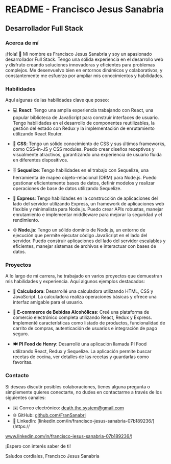 # README - Francisco Jesus Sanabria

## Desarrollador Full Stack

### Acerca de mí

¡Hola! 👋 Mi nombre es Francisco Jesus Sanabria y soy un apasionado desarrollador Full Stack. Tengo una sólida experiencia en el desarrollo web y disfruto creando soluciones innovadoras y eficientes para problemas complejos. Me desenvuelvo bien en entornos dinámicos y colaborativos, y constantemente me esfuerzo por ampliar mis conocimientos y habilidades.

### Habilidades

Aquí algunas de las habilidades clave que poseo:

- 💻 **React**: Tengo una amplia experiencia trabajando con React, una popular biblioteca de JavaScript para construir interfaces de usuario. Tengo habilidades en el desarrollo de componentes reutilizables, la gestión del estado con Redux y la implementación de enrutamiento utilizando React Router.

- 🎨 **CSS**: Tengo un sólido conocimiento de CSS y sus últimos frameworks, como CSS-in-JS y CSS modules. Puedo crear diseños receptivos y visualmente atractivos, garantizando una experiencia de usuario fluida en diferentes dispositivos.

- 🗄️ **Sequelize**: Tengo habilidades en el trabajo con Sequelize, una herramienta de mapeo objeto-relacional (ORM) para Node.js. Puedo gestionar eficientemente bases de datos, definir modelos y realizar operaciones de base de datos utilizando Sequelize.

- 🚀 **Express**: Tengo habilidades en la construcción de aplicaciones del lado del servidor utilizando Express, un framework de aplicaciones web flexible y minimalista para Node.js. Puedo crear APIs robustas, manejar enrutamiento e implementar middleware para mejorar la seguridad y el rendimiento.

- ⚙️ **Node.js**: Tengo un sólido dominio de Node.js, un entorno de ejecución que permite ejecutar código JavaScript en el lado del servidor. Puedo construir aplicaciones del lado del servidor escalables y eficientes, manejar sistemas de archivos e interactuar con bases de datos.

### Proyectos

A lo largo de mi carrera, he trabajado en varios proyectos que demuestran mis habilidades y experiencia. Aquí algunos ejemplos destacados:

- 🧮 **Calculadora**: Desarrollé una calculadora utilizando HTML, CSS y JavaScript. La calculadora realiza operaciones básicas y ofrece una interfaz amigable para el usuario.

- 🍹 **E-commerce de Bebidas Alcohólicas**: Creé una plataforma de comercio electrónico completa utilizando React, Redux y Express. Implementé características como listado de productos, funcionalidad de carrito de compras, autenticación de usuarios e integración de pago seguro.

- 🍽️ **PI Food de Henry**: Desarrollé una aplicación llamada PI Food utilizando React, Redux y Sequelize. La aplicación permite buscar recetas de cocina, ver detalles de las recetas y guardarlas como favoritas. 

### Contacto

Si deseas discutir posibles colaboraciones, tienes alguna pregunta o simplemente quieres conectarte, no dudes en contactarme a través de los siguientes canales:

- ✉️ Correo electrónico: [death.the.system@gmail.com](mailto:death.the.system@gmail.com)
- 🌐 GitHub: [github.com/FranSanabri](https://github.com/FranSanabri)
- 💼 LinkedIn: [linkedin.com/in/francisco-jesus-sanabria-07b189236/](https://

www.linkedin.com/in/francisco-jesus-sanabria-07b189236/)

¡Espero con interés saber de ti!

Saludos cordiales,
Francisco Jesus Sanabria
